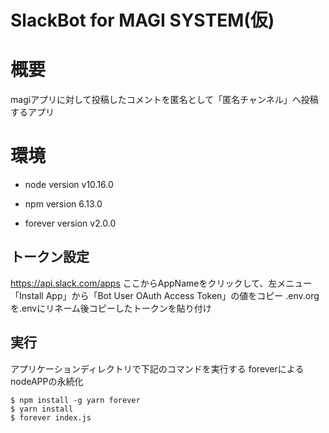 SlackBot for MAGI SYSTEM(仮)
===

# 概要

magiアプリに対して投稿したコメントを匿名として「匿名チャンネル」へ投稿するアプリ

# 環境

* node version
v10.16.0

* npm version
6.13.0

* forever version
v2.0.0

## トークン設定
https://api.slack.com/apps
ここからAppNameをクリックして、左メニュー「Install App」から「Bot User OAuth Access Token」の値をコピー
.env.orgを.envにリネーム後コピーしたトークンを貼り付け

## 実行

アプリケーションディレクトリで下記のコマンドを実行する
foreverによるnodeAPPの永続化

```
$ npm install -g yarn forever
$ yarn install
$ forever index.js
```